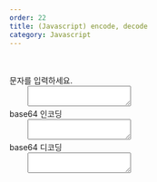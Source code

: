 ```yaml
---
order: 22
title: (Javascript) encode, decode
category: Javascript
---
```


<!DOCTYPE html>
<html>
<head>
<meta charset="utf-8">
<title>base64 인코딩 자바스크립트 함수</title>
<style>
    div {
        margin-top: 12px;
    }
 
    textarea {
        width: 100%;
        height: 45px;
    }
</style>
<script>
 
    var Base64 = {
 
        // private property
        _keyStr : "ABCDEFGHIJKLMNOPQRSTUVWXYZabcdefghijklmnopqrstuvwxyz0123456789+/=",
 
        // public method for encoding
        encode : function (input) {
            var output = "";
            var chr1, chr2, chr3, enc1, enc2, enc3, enc4;
            var i = 0;
 
            while (i < input.length) {
 
              chr1 = input.charCodeAt(i++);
              chr2 = input.charCodeAt(i++);
              chr3 = input.charCodeAt(i++);
 
              enc1 = chr1 >> 2;
              enc2 = ((chr1 & 3) << 4) | (chr2 >> 4);
              enc3 = ((chr2 & 15) << 2) | (chr3 >> 6);
              enc4 = chr3 & 63;
 
              if (isNaN(chr2)) {
                  enc3 = enc4 = 64;
              } else if (isNaN(chr3)) {
                  enc4 = 64;
              }
 
              output = output +
                  this._keyStr.charAt(enc1) + this._keyStr.charAt(enc2) +
                  this._keyStr.charAt(enc3) + this._keyStr.charAt(enc4);
 
            }
 
            return output;
        },
 
        // public method for decoding
        decode : function (input)
        {
            var output = "";
            var chr1, chr2, chr3;
            var enc1, enc2, enc3, enc4;
            var i = 0;
 
            input = input.replace(/[^A-Za-z0-9\+\/\=]/g, "");
 
            while (i < input.length)
            {
                 enc1 = this._keyStr.indexOf(input.charAt(i++));
                 enc2 = this._keyStr.indexOf(input.charAt(i++));
                 enc3 = this._keyStr.indexOf(input.charAt(i++));
                 enc4 = this._keyStr.indexOf(input.charAt(i++));
 
                 chr1 = (enc1 << 2) | (enc2 >> 4);
                 chr2 = ((enc2 & 15) << 4) | (enc3 >> 2);
                 chr3 = ((enc3 & 3) << 6) | enc4;
 
                 output = output + String.fromCharCode(chr1);
 
                 if (enc3 != 64) {
                     output = output + String.fromCharCode(chr2);
                 }
                 if (enc4 != 64) {
                     output = output + String.fromCharCode(chr3);
                 }
            }
 
            return output;
        }
    }
 
    function changeSourceView(obj) {
        var encodeStr = Base64.encode( obj.value );
        var decodeStr = Base64.decode( encodeStr )
        document.mainForm.resultEncode.value = encodeStr;
        document.mainForm.resultDecode.value = decodeStr;
    }
 
</script>
</head>
<body>
 
    <form method="post" name="mainForm">
 
        <div>문자를 입력하세요.</div>
        <textarea onkeypress="changeSourceView(this)" name="source"></textarea>
 
        <div>base64 인코딩</div>
        <textarea name="resultEncode"></textarea>
 
        <div>base64 디코딩</div>
        <textarea name="resultDecode"></textarea>
 
    </form>
 
 
</body>
</html>
